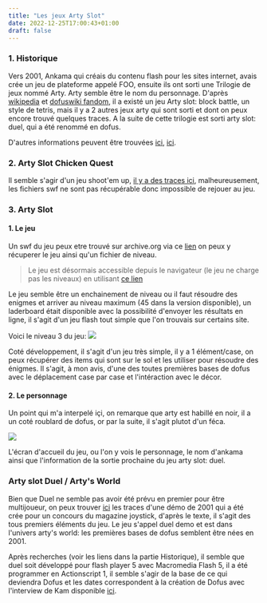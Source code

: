 ```yaml
---
title: "Les jeux Arty Slot"
date: 2022-12-25T17:00:43+01:00
draft: false
---
```



### **1. Historique**

Vers 2001, Ankama qui créais du contenu flash pour les sites internet, avais crée un jeu de plateforme appelé FOO, ensuite ils ont sorti une Trilogie de jeux nommé Arty. Arty semble être le nom du personnage.  D'après [wikipedia](https://fr.wikipedia.org/wiki/Ankama_Games) et [dofuswiki fandom](https://dofuswiki.fandom.com/wiki/Ankama_Games), il a existé un jeu Arty slot: block battle, un style de tetris, mais il y a 2 autres jeux arty qui sont sorti et dont on peux encore trouvé quelques traces. A la suite de cette trilogie est sorti arty slot: duel, qui a été renommé en dofus.

D'autres informations peuvent être trouvées [ici](https://web.archive.org/web/20020409021608/http://www.ankama.com/info_produit.asp?rub=jeux&part=1), [ici](https://web.archive.org/web/20020430130310/http://www.ankama.com/info_produit.asp?rub=jeux&part=2). 

### **2. Arty Slot Chicken Quest**
Il semble s'agir d'un jeu shoot'em up, [il y a des traces ici](https://web.archive.org/web/*/http://chickenquest.ankama.com/*), malheureusement, les fichiers swf ne sont pas récupérable donc impossible de rejouer au jeu.


### **3. Arty Slot**

#### **1. Le jeu**

Un swf du jeu peux etre trouvé sur archive.org via ce [lien](https://web.archive.org/web/*/http://www.artyslot.com/*) on peux y récuperer le jeu ainsi qu'un fichier de niveau.  
> Le jeu est désormais accessible depuis le navigateur (le jeu ne charge pas les niveaux) en utilisant [ce lien](https://web.archive.org/web/20020725230148/http://www.artyslot.com/)

Le jeu semble être un enchainement de niveau ou il faut résoudre des enigmes et arriver au niveau maximum (45 dans la version disponible), un laderboard était disponible avec la possibilité d'envoyer les résultats en ligne, il s'agit d'un jeu flash tout simple que l'on trouvais sur certains site.

Voici le niveau 3 du jeu:
![](images/avantdofus/artylvl3.png)

Coté développement, il s'agit d'un jeu très simple, il y a 1 élément/case, on peux récupérer des items qui sont sur le sol et les utiliser pour résoudre des énigmes.
Il s'agit, à mon avis, d'une des toutes premières bases de dofus avec le déplacement case par case et l'intéraction avec le décor.


#### **2. Le personnage**
Un point qui m'a interpelé içi, on remarque que arty est habillé en noir, il a un coté roublard de dofus, or par la suite, il s'agit plutot d'un féca.


![](images/avantdofus/artyaccueil.png)

L'écran d'accueil du jeu, ou l'on y vois le personnage, le nom d'ankama ainsi que l'information de la sortie prochaine du jeu arty slot: duel.

### **Arty slot Duel / Arty's World**

Bien que Duel ne semble pas avoir été prévu en premier pour être multijoueur, on peux trouver [ici](https://web.archive.org/web/20011117200253/http://www.ankama.com:80/duel_demo.asp) les traces d'une démo de 2001 qui a été crée pour un concours du magazine joystick, d'après le texte, il s'agit des tous premiers éléments du jeu. Le jeu s'appel duel demo et est dans l'univers arty's world: les premières bases de dofus semblent être nées en 2001.  

Après recherches (voir les liens dans la partie Historique), il semble que  duel soit développé pour flash player 5 avec Macromedia Flash 5, il a été programmer en Actionscript 1, il semble s'agir de la base de ce qui deviendra Dofus et les dates correspondent à la création de Dofus avec l'interview de Kam disponible [ici](https://web.archive.org/web/20040305103937/http://www.tweenpix.net/portraits/ankama/ankama.htm). 
